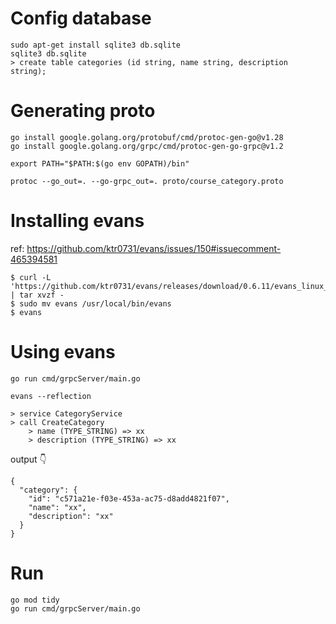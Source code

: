 # Config database

```
sudo apt-get install sqlite3 db.sqlite
sqlite3 db.sqlite
> create table categories (id string, name string, description string);
```

# Generating proto

```
go install google.golang.org/protobuf/cmd/protoc-gen-go@v1.28
go install google.golang.org/grpc/cmd/protoc-gen-go-grpc@v1.2

export PATH="$PATH:$(go env GOPATH)/bin"

protoc --go_out=. --go-grpc_out=. proto/course_category.proto
```

# Installing evans

ref: https://github.com/ktr0731/evans/issues/150#issuecomment-465394581

```
$ curl -L 'https://github.com/ktr0731/evans/releases/download/0.6.11/evans_linux_amd64.tar.gz' | tar xvzf -
$ sudo mv evans /usr/local/bin/evans
$ evans
```

# Using evans

```
go run cmd/grpcServer/main.go

evans --reflection

> service CategoryService
> call CreateCategory
    > name (TYPE_STRING) => xx
    > description (TYPE_STRING) => xx
```

output 👇

```
{
  "category": {
    "id": "c571a21e-f03e-453a-ac75-d8add4821f07",
    "name": "xx",
    "description": "xx"
  }
}
```

# Run

```
go mod tidy
go run cmd/grpcServer/main.go
```